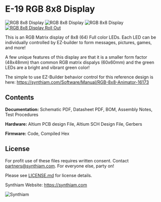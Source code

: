 # E-19 RGB 8x8 Display

![RGB 8x8 Display](https://live.staticflickr.com/65535/33867577668_3501be2fde_k.jpg)
![RGB 8x8 Display](https://live.staticflickr.com/65535/32801182037_fcb34d834e_k.jpg)
![RGB 8x8 Display](https://www.ez-robot.com/Shop/Images/Products/52.jpg)
[![RGB 8x8 Display Roll Out](https://live.staticflickr.com/65535/48579052692_a1c3e9f185_h.jpg)](https://youtu.be/Iwhcii0WCHs)

This is an RGB Matrix display of 8x8 (64) Full color LEDs. Each LED can be individually controlled by EZ-builder to form messages, pictures, games, and more!

A few unique features of this display are that it is a smaller form factor (48x48mm) than common RGB matrix dispalys (60x60mm) and the green LEDs are a bright and vibrant green color!

The simple to use EZ-Builder behavior control for this reference design is here: https://synthiam.com/Software/Manual/RGB-8x8-Animator-16173

## Contents

**Documentation:** Schematic PDF, Datasheet PDF, BOM, Assembly Notes, Test Procedures

**Hardware:** Altium PCB design File, Altium SCH Design File, Gerbers

**Firmware:** Code, Compiled Hex

## License

For profit use of these files requires written consent. Contact partners@synthiam.com. For everyone else, party on!

Please see [LICENSE.md](https://github.com/synthiam/E-19_RGB_8x8_Display/blob/master/LICENSE.md) for license details.

Synthiam Website: https://synthiam.com

![Synthiam](https://live.staticflickr.com/65535/47791527651_358dffb302_m.jpg)
